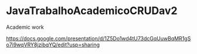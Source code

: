 # JavaTrabalhoAcademicoCRUDav2
Academic work

https://docs.google.com/presentation/d/1Z5Do1wd4tU73dcGqUuwBqMR1gSo7i9wqVRY8jzibqYQ/edit?usp=sharing
